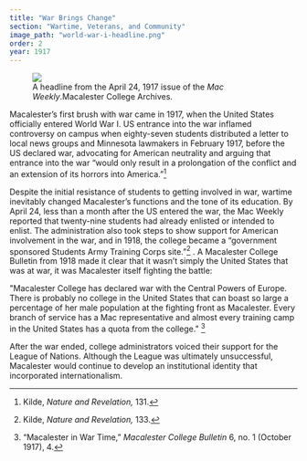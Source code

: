 ```yaml
---
title: "War Brings Change"
section: "Wartime, Veterans, and Community"
image_path: "world-war-i-headline.png"
order: 2
year: 1917
---
```


<figure>
   <img src="/mac-history/images/world-war-ii_001.jpg">
   <figcaption>
     A headline from the April 24, 1917 issue of the <i>Mac Weekly</i>.Macalester College Archives.
   </figcaption>
</figure>

Macalester’s first brush with war came in 1917, when the United States officially entered World War I. US entrance into the war inflamed controversy on campus when eighty-seven students distributed a letter to local news groups and Minnesota lawmakers in February 1917, before the US declared war, advocating for American neutrality and arguing that entrance into the war “would only result in a prolongation of the conflict and an extension of its horrors into America.”[^1]

Despite the initial resistance of students to getting involved in war, wartime inevitably changed Macalester’s functions and the tone of its education. By April 24, less than a month after the US entered the war, the Mac Weekly reported that twenty-nine students had already enlisted or intended to enlist. The administration also took steps to show support for American involvement in the war, and in 1918, the college became a “government sponsored Students Army Training Corps site.”[^2] . A Macalester College Bulletin from 1918 made it clear that it wasn’t simply the United States that was at war, it was Macalester itself fighting the battle: 


"Macalester College has declared war with the Central Powers of Europe. There is probably no college in the United States that can boast so large a percentage of her male population at the fighting front as Macalester. Every branch of service has a Mac representative and almost every training camp in the United States has a quota from the college." [^3]

After the war ended, college administrators voiced their support for the League of Nations. Although the League was ultimately unsuccessful, Macalester would continue to develop an institutional identity that incorporated internationalism.


[^1]:
     Kilde, _Nature and Revelation,_ 131.

[^2]:
     Kilde, _Nature and Revelation,_ 133.

[^3]:
     “Macalester in War Time,” _Macalester College Bulletin_ 6, no. 1 (October 1917), 4. 

